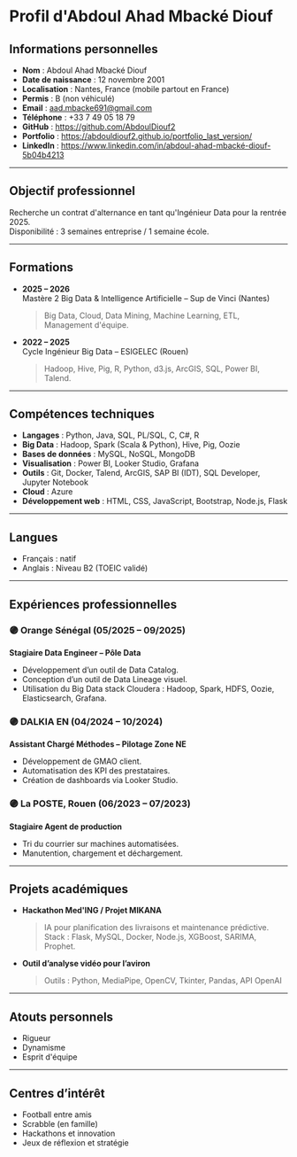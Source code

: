 # Profil d'Abdoul Ahad Mbacké Diouf

## Informations personnelles
- **Nom** : Abdoul Ahad Mbacké Diouf  
- **Date de naissance** : 12 novembre 2001  
- **Localisation** : Nantes, France (mobile partout en France)  
- **Permis** : B (non véhiculé)  
- **Email** : aad.mbacke691@gmail.com  
- **Téléphone** : +33 7 49 05 18 79  
- **GitHub** : https://github.com/AbdoulDiouf2  
- **Portfolio** : https://abdouldiouf2.github.io/portfolio_last_version/  
- **LinkedIn** : https://www.linkedin.com/in/abdoul-ahad-mbacké-diouf-5b04b4213

---

## Objectif professionnel
Recherche un contrat d'alternance en tant qu'Ingénieur Data pour la rentrée 2025.  
Disponibilité : 3 semaines entreprise / 1 semaine école.

---

## Formations

- **2025 – 2026**  
  Mastère 2 Big Data & Intelligence Artificielle – Sup de Vinci (Nantes)  
  > Big Data, Cloud, Data Mining, Machine Learning, ETL, Management d'équipe.

- **2022 – 2025**  
  Cycle Ingénieur Big Data – ESIGELEC (Rouen)  
  > Hadoop, Hive, Pig, R, Python, d3.js, ArcGIS, SQL, Power BI, Talend.

---

## Compétences techniques

- **Langages** : Python, Java, SQL, PL/SQL, C, C#, R  
- **Big Data** : Hadoop, Spark (Scala & Python), Hive, Pig, Oozie  
- **Bases de données** : MySQL, NoSQL, MongoDB  
- **Visualisation** : Power BI, Looker Studio, Grafana  
- **Outils** : Git, Docker, Talend, ArcGIS, SAP BI (IDT), SQL Developer, Jupyter Notebook  
- **Cloud** : Azure  
- **Développement web** : HTML, CSS, JavaScript, Bootstrap, Node.js, Flask

---

## Langues
- Français : natif  
- Anglais : Niveau B2 (TOEIC validé)

---

## Expériences professionnelles

### 🟣 Orange Sénégal (05/2025 – 09/2025)  
**Stagiaire Data Engineer – Pôle Data**  
- Développement d’un outil de Data Catalog.  
- Conception d’un outil de Data Lineage visuel.  
- Utilisation du Big Data stack Cloudera : Hadoop, Spark, HDFS, Oozie, Elasticsearch, Grafana.

### 🟣 DALKIA EN (04/2024 – 10/2024)  
**Assistant Chargé Méthodes – Pilotage Zone NE**  
- Développement de GMAO client.  
- Automatisation des KPI des prestataires.  
- Création de dashboards via Looker Studio.

### 🟣 La POSTE, Rouen (06/2023 – 07/2023)  
**Stagiaire Agent de production**  
- Tri du courrier sur machines automatisées.  
- Manutention, chargement et déchargement.

---

## Projets académiques

- **Hackathon Med'ING / Projet MIKANA**  
  > IA pour planification des livraisons et maintenance prédictive.  
  > Stack : Flask, MySQL, Docker, Node.js, XGBoost, SARIMA, Prophet.

- **Outil d’analyse vidéo pour l’aviron**  
  > Outils : Python, MediaPipe, OpenCV, Tkinter, Pandas, API OpenAI

---

## Atouts personnels
- Rigueur  
- Dynamisme  
- Esprit d'équipe

---

## Centres d’intérêt
- Football entre amis  
- Scrabble (en famille)  
- Hackathons et innovation  
- Jeux de réflexion et stratégie  
